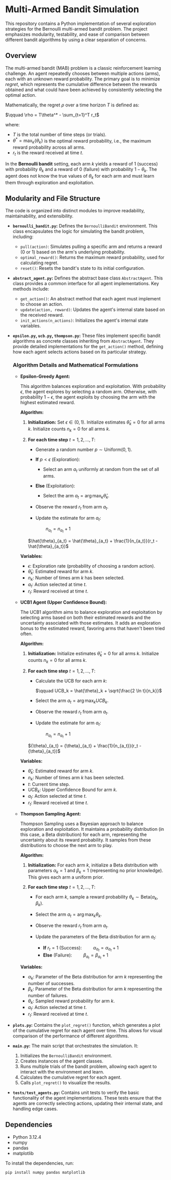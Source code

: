 # Multi-Armed Bandit Simulation

This repository contains a Python implementation of several exploration strategies for the Bernoulli multi-armed bandit problem. The project emphasizes modularity, testability, and ease of comparison between different bandit algorithms by using a clear separation of concerns.

## Overview

The multi-armed bandit (MAB) problem is a classic reinforcement learning challenge.  An agent repeatedly chooses between multiple actions (arms), each with an unknown reward probability. The primary goal is to minimize *regret*, which represents the cumulative difference between the rewards obtained and what could have been achieved by consistently selecting the optimal action.

Mathematically, the regret $\rho$ over a time horizon $T$ is defined as:

$\qquad \rho = T\theta^* - \sum_{t=1}^T r_t$

where:

*   $T$ is the total number of time steps (or trials).
*   $\theta^* = \max_k\{\theta_k\}$ is the optimal reward probability, i.e., the maximum reward probability across all arms.
*   $r_t$ is the reward received at time $t$.

In the **Bernoulli bandit** setting, each arm $k$ yields a reward of 1 (success) with probability $\theta_k$ and a reward of 0 (failure) with probability $1 - \theta_k$.  The agent does not know the true values of $\theta_k$ for each arm and must learn them through exploration and exploitation.

## Modularity and File Structure

The code is organized into distinct modules to improve readability, maintainability, and extensibility.

*   **`bernoulli_bandit.py`:** Defines the `BernoulliBandit` environment.  This class encapsulates the logic for simulating the bandit problem, including:

    *   `pull(action)`:  Simulates pulling a specific arm and returns a reward (0 or 1) based on the arm's underlying probability.
    *   `optimal_reward()`:  Returns the maximum reward probability, used for calculating regret.
    *   `reset()`: Resets the bandit's state to its initial configuration.

*   **`abstract_agent.py`:** Defines the abstract base class `AbstractAgent`. This class provides a common interface for all agent implementations.  Key methods include:

    *   `get_action()`: An abstract method that each agent must implement to choose an action.
    *   `update(action, reward)`:  Updates the agent's internal state based on the received reward.
    *   `init_actions(n_actions)`: Initializes the agent's internal state variables.

*   **`epsilon.py`, `ucb.py`, `thompson.py`:** These files implement specific bandit algorithms as concrete classes inheriting from `AbstractAgent`. They provide detailed implementations for the `get_action()` method, defining how each agent selects actions based on its particular strategy.

    ### Algorithm Details and Mathematical Formulations

    *   **Epsilon-Greedy Agent:**

        This algorithm balances exploration and exploitation.  With probability $\epsilon$, the agent explores by selecting a random arm.  Otherwise, with probability $1 - \epsilon$, the agent exploits by choosing the arm with the highest estimated reward.

        **Algorithm:**

        1.  **Initialization:** Set $\epsilon \in (0, 1)$. Initialize estimates $\hat{\theta}_k = 0$ for all arms $k$. Initialize counts $n_k = 0$ for all arms $k$.

        2.  **For each time step** $t = 1, 2, \dots, T$:

            *   Generate a random number $p \sim \text{Uniform}(0, 1)$.

            *   **If** $p < \epsilon$ (Exploration):
                *   Select an arm $a_t$ uniformly at random from the set of all arms.

            *   **Else** (Exploitation):
                *   Select the arm $a_t = \arg\max_k \hat{\theta}_k$.

            *   Observe the reward $r_t$ from arm $a_t$.

            *   Update the estimate for arm $a_t$:

                $\qquad n_{a_t} = n_{a_t} + 1$

               $\hat{\theta}_{a_t} = \hat{\theta}_{a_t} + \frac{1}{n_{a_t}}(r_t - \hat{\theta}_{a_t})$


        **Variables:**

        *   $\epsilon$: Exploration rate (probability of choosing a random action).
        *   $\hat{\theta}_k$: Estimated reward for arm $k$.
        *   $n_k$: Number of times arm $k$ has been selected.
        *   $a_t$: Action selected at time $t$.
        *   $r_t$: Reward received at time $t$.

    *   **UCB1 Agent (Upper Confidence Bound):**

        The UCB1 algorithm aims to balance exploration and exploitation by selecting arms based on both their estimated rewards and the uncertainty associated with those estimates.  It adds an exploration bonus to the estimated reward, favoring arms that haven't been tried often.

        **Algorithm:**

        1.  **Initialization:** Initialize estimates $\hat{\theta}_k = 0$ for all arms $k$. Initialize counts $n_k = 0$ for all arms $k$.

        2.  **For each time step** $t = 1, 2, \dots, T$:

            *   Calculate the UCB for each arm $k$:

                $\qquad UCB_k = \hat{\theta}_k + \sqrt{\frac{2 \ln t}{n_k}}$

            *   Select the arm $a_t = \arg\max_k UCB_k$.

            *   Observe the reward $r_t$ from arm $a_t$.

            *   Update the estimate for arm $a_t$:

                $\qquad n_{a_t} = n_{a_t} + 1$

               ${\theta}_{a_t} = {\theta}_{a_t} + \frac{1}{n_{a_t}}(r_t - {\theta}_{a_t})$


        **Variables:**

        *   $\hat{\theta}_k$: Estimated reward for arm $k$.
        *   $n_k$: Number of times arm $k$ has been selected.
        *   $t$: Current time step.
        *   $UCB_k$: Upper Confidence Bound for arm $k$.
        *   $a_t$: Action selected at time $t$.
        *   $r_t$: Reward received at time $t$.

    *   **Thompson Sampling Agent:**

        Thompson Sampling uses a Bayesian approach to balance exploration and exploitation. It maintains a probability distribution (in this case, a Beta distribution) for each arm, representing the uncertainty about its reward probability. It samples from these distributions to choose the next arm to play.

        **Algorithm:**

        1.  **Initialization:** For each arm $k$, initialize a Beta distribution with parameters $\alpha_k = 1$ and $\beta_k = 1$ (representing no prior knowledge).  This gives each arm a uniform prior.

        2.  **For each time step** $t = 1, 2, \dots, T$:

            *   For each arm $k$, sample a reward probability $\theta_k \sim \text{Beta}(\alpha_k, \beta_k)$.

            *   Select the arm $a_t = \arg\max_k \theta_k$.

            *   Observe the reward $r_t$ from arm $a_t$.

            *   Update the parameters of the Beta distribution for arm $a_t$:

                *   **If** $r_t = 1$ (Success):
                    $\qquad \alpha_{a_t} = \alpha_{a_t} + 1$
                *   **Else** (Failure):
                    $\qquad \beta_{a_t} = \beta_{a_t} + 1$

        **Variables:**

        *   $\alpha_k$: Parameter of the Beta distribution for arm $k$ representing the number of successes.
        *   $\beta_k$: Parameter of the Beta distribution for arm $k$ representing the number of failures.
        *   $\theta_k$: Sampled reward probability for arm $k$.
        *   $a_t$: Action selected at time $t$.
        *   $r_t$: Reward received at time $t$.

*   **`plots.py`:** Contains the `plot_regret()` function, which generates a plot of the cumulative regret for each agent over time.  This allows for visual comparison of the performance of different algorithms.

*   **`main.py`:** The main script that orchestrates the simulation.  It:
    1.  Initializes the `BernoulliBandit` environment.
    2.  Creates instances of the agent classes.
    3.  Runs multiple trials of the bandit problem, allowing each agent to interact with the environment and learn.
    4.  Calculates the cumulative regret for each agent.
    5.  Calls `plot_regret()` to visualize the results.

*   **`tests/test_agents.py`:** Contains unit tests to verify the basic functionality of the agent implementations.  These tests ensure that the agents are correctly selecting actions, updating their internal state, and handling edge cases.

## Dependencies

*   Python 3.12.4
*   numpy
*   pandas
*   matplotlib

To install the dependencies, run:

```bash
pip install numpy pandas matplotlib
